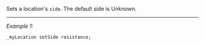 Sets a location's `side`. The default side is Unknown.


---
*Example 1:*
```sqf
_myLocation setSide resistance;
```